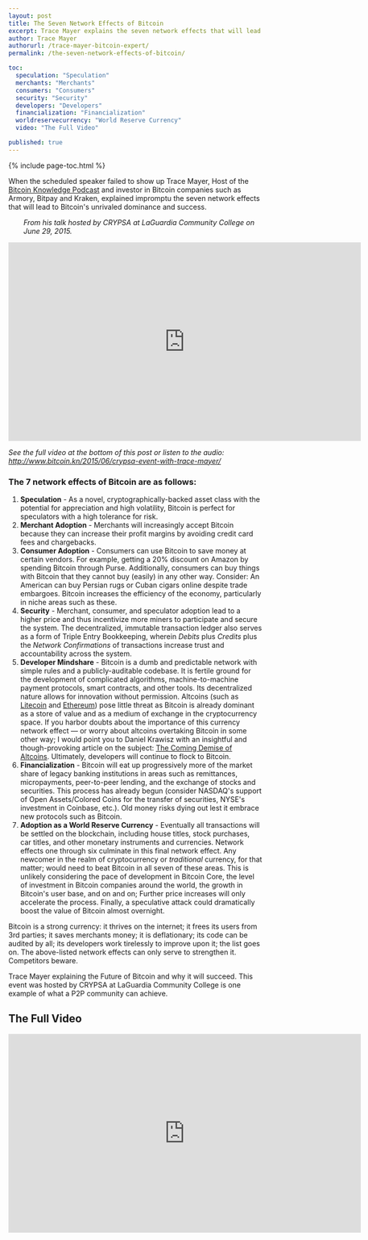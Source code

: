 ```yaml
---
layout: post
title: The Seven Network Effects of Bitcoin
excerpt: Trace Mayer explains the seven network effects that will lead to Bitcoin’s continued success.
author: Trace Mayer
authorurl: /trace-mayer-bitcoin-expert/
permalink: /the-seven-network-effects-of-bitcoin/

toc:
  speculation: "Speculation"
  merchants: "Merchants"
  consumers: "Consumers"
  security: "Security"
  developers: "Developers"
  financialization: "Financialization"
  worldreservecurrency: "World Reserve Currency"
  video: "The Full Video"

published: true
---
```


{% include page-toc.html %}
<p>When the scheduled speaker failed to show up Trace Mayer, Host of the <a href="http://www.bitcoin.kn">Bitcoin Knowledge Podcast</a> and investor in Bitcoin companies such as Armory, Bitpay and Kraken, explained impromptu the seven network effects that will lead to Bitcoin's unrivaled dominance and success.</p>
<p style="padding-left: 30px;"><em>From his talk hosted by CRYPSA at LaGuardia Community College on June 29, 2015.</em><br />
<p><iframe width="700" height="394" src="https://www.youtube.com/embed/YAVIgXguUoU" frameborder="0" allowfullscreen></iframe>
<p><em> See the full video at the bottom of this post or listen to the audio: <a href="http://www.bitcoin.kn/2015/06/crypsa-event-with-trace-mayer/">http://www.bitcoin.kn/2015/06/crypsa-event-with-trace-mayer/</a></em></p>
<h3>The 7 network effects of Bitcoin are as follows:</h3>
<ol>
<li><strong><a name="speculation" class="anchor">Speculation</a></strong> - As a novel, cryptographically-backed asset class with the potential for appreciation and high volatility, Bitcoin is perfect for speculators with a high tolerance for risk.</li>
<li><strong><a name="merchants" class="anchor">Merchant Adoption</a></strong> - Merchants will increasingly accept Bitcoin because they can increase their profit margins by avoiding credit card fees and chargebacks.</li>
<li><strong><a name="consumers" class="anchor">Consumer Adoption</a></strong> - Consumers can use Bitcoin to save money at certain vendors. For example, getting a 20% discount on Amazon by spending Bitcoin through Purse. Additionally, consumers can buy things with Bitcoin that they cannot buy (easily) in any other way. Consider: An American can buy Persian rugs or Cuban cigars online despite trade embargoes. Bitcoin increases the efficiency of the economy, particularly in niche areas such as these.</li>
<li><strong><a name="security" class="anchor">Security</a></strong> - Merchant, consumer, and speculator adoption lead to a higher price and thus incentivize more miners to participate and secure the system. The decentralized, immutable transaction ledger also serves as a form of Triple Entry Bookkeeping, wherein <em>Debits</em> plus <em>Credits</em> plus the <em>Network Confirmations</em> of transactions increase trust and accountability across the system.</li>
<li><strong><a name="developers" class="anchor">Developer Mindshare</a></strong> - Bitcoin is a dumb and predictable network with simple rules and a publicly-auditable codebase. It is fertile ground for the development of complicated algorithms, machine-to-machine payment protocols, smart contracts, and other tools. Its decentralized nature allows for innovation without permission. Altcoins (such as <a href="/what-is-litecoin/">Litecoin</a> and <a href="/what-is-ethereum/">Ethereum</a>) pose little threat as Bitcoin is already dominant as a store of value and as a medium of exchange in the cryptocurrency space. If you harbor doubts about the importance of this currency network effect &#8212; or worry about altcoins overtaking Bitcoin in some other way; I would point you to Daniel Krawisz with an insightful and though-provoking article on the subject: <a href="http://nakamotoinstitute.org/mempool/the-coming-demise-of-altcoins/">The Coming Demise of Altcoins</a>. Ultimately, developers will continue to flock to Bitcoin.</li>
<li><strong><a name="financialization" class="anchor">Financialization</a></strong> - Bitcoin will eat up progressively more of the market share of legacy banking institutions in areas such as remittances, micropayments, peer-to-peer lending, and the exchange of stocks and securities. This process has already begun (consider NASDAQ's support of Open Assets/Colored Coins for the transfer of securities, NYSE's investment in Coinbase, etc.). Old money risks dying out lest it embrace new protocols such as Bitcoin.</li>
<li><strong><a name="worldreservecurrency" class="anchor">Adoption as a World Reserve Currency</a></strong> - Eventually all transactions will be settled on the blockchain, including house titles, stock purchases, car titles, and other monetary instruments and currencies. Network effects one through six culminate in this final network effect. Any newcomer in the realm of cryptocurrency or <em>traditional</em> currency, for that matter; would need to beat Bitcoin in all seven of these areas. This is unlikely considering the pace of development in Bitcoin Core, the level of investment in Bitcoin companies around the world, the growth in Bitcoin's user base, and on and on; Further price increases will only accelerate the process. Finally, a speculative attack could dramatically boost the value of Bitcoin almost overnight.</li>
</ol>
<p>Bitcoin is a strong currency: it thrives on the internet; it frees its users from 3rd parties; it saves merchants money; it is deflationary; its code can be audited by all; its developers work tirelessly to improve upon it; the list goes on. The above-listed network effects can only serve to strengthen it. Competitors beware.</p>
<p>Trace Mayer explaining the Future of Bitcoin and why it will succeed. This event was hosted by CRYPSA at LaGuardia Community College is one example of what a P2P community can achieve.
<p><h2 id="video">The Full Video</h2>
<p><iframe width="700" height="394" src="https://www.youtube.com/embed/TCU-soMs1wY" frameborder="0" allowfullscreen></iframe>
